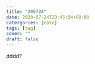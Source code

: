 ```yaml
---
title: "200724"
date: 2020-07-24T23:45:54+09:00
catergories: [cate]
tags: [tag]
cover: ""
draft: false
---
```

dddd?

